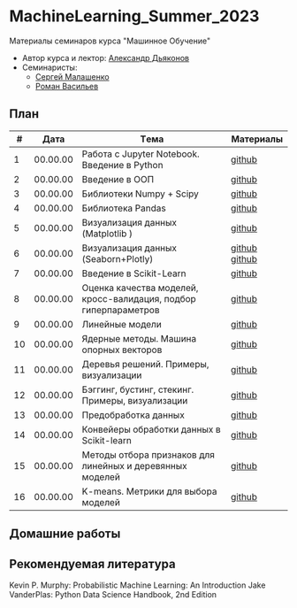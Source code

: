 # MachineLearning_Summer_2023
Материалы семинаров курса "Машинное Обучение"

* Автор курса и лектор: [Александр Дьяконов](https://github.com/Dyakonov)
* Семинаристы:
  * [Сергей Малашенко](https://github.com/SergeyMalashenko)
  * [Роман Васильев](https://github.com/RAVasiliev)
 
## План

|#  |Дата       |Tема                                                                |Материалы                                                                                          |
|---|-----------|--------------------------------------------------------------------|---------------------------------------------------------------------------------------------------|
|1  | 00.00.00  | Работа с Jupyter Notebook. Введение в Python                       |[github](/seminars/1/seminar_1.ipynb)                                                              |
|2  | 00.00.00  | Введение в ООП                                                     |[github](/seminars/2/seminar_2.ipynb)                                                              |
|3  | 00.00.00  | Библиотеки Numpy + Scipy                                           |[github](/seminars/3/seminar_3_Numpy.ipynb)                                                        |
|4  | 00.00.00  | Библиотека Pandas                                                  |[github](/seminars/4/seminar_4_Pandas.ipynb)                                                       |
|5  | 00.00.00  | Визуализация данных (Matplotlib    )                               |[github](/seminars/5/seminar_5_Matplotlib.ipynb)                                                   |
|6  | 00.00.00  | Визуализация данных (Seaborn+Plotly)                               |[github](/seminars/6/seminar_6_Seaborn.ipynb) [github](/seminars/seminar_5/seminar_6_Plotly.ipynb) |
|7  | 00.00.00  | Введение в Scikit-Learn                                            |[github](/seminars/7/seminar_7.ipynb)                                                              |
|8  | 00.00.00  | Оценка качества моделей, кросс-валидация, подбор гиперпараметров   |[github](/seminars/8/seminar_8.ipynb)                                                              |
|9  | 00.00.00  | Линейные модели                                                    |[github](/seminars/9/seminar_9.ipynb)                                                              |
|10 | 00.00.00  | Ядерные методы. Машина опорных векторов                            |[github](/seminars/10/seminar_10.ipynb)                                                            |
|11 | 00.00.00  | Деревья решений. Примеры, визуализации                             |[github](/seminars/11/seminar_11.ipynb)                                                            |
|12 | 00.00.00  | Бэггинг, бустинг, стекинг. Примеры, визуализации                   |[github](/seminars/12/seminar_12.ipynb)                                                            |
|13 | 00.00.00  | Предобработка данных                                               |[github](/seminars/13/seminar_13.ipynb)                                                            |
|14 | 00.00.00  | Конвейеры обработки данных в Scikit-learn                          |[github](/seminars/14/seminar_14.ipynb)                                                            |
|15 | 00.00.00  | Методы отбора признаков для линейных и деревянных моделей          |[github](/seminars/15/seminar_15.ipynb)                                                            |
|16 | 00.00.00  | K-means. Метрики для выбора моделей                                |[github](/seminars/16/seminar_16.ipynb)                                                            |

## Домашние работы

## Рекомендуемая литература
Kevin P. Murphy: Probabilistic Machine Learning: An Introduction
Jake VanderPlas: Python Data Science Handbook, 2nd Edition

